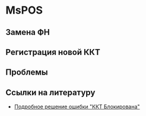 # MsPOS

## Замена ФН


## Регистрация новой ККТ


## Проблемы


## Ссылки на литературу
* [Подробное решение ошибки "ККТ Блокирована"](https://kassa.mts.ru/support/faq/oshibka-kkt-blokirovana/)